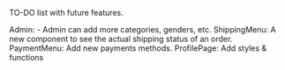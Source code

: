 TO-DO list with future features.

Admin: - Admin can add more categories, genders, etc.
ShippingMenu: A new component to see the actual shipping status of an order.
PaymentMenu: Add new payments methods.
ProfilePage: Add styles & functions